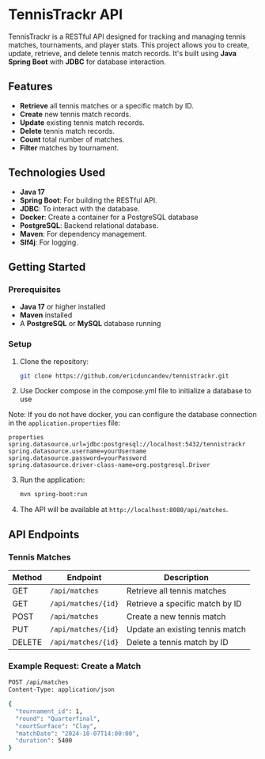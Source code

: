 # TennisTrackr API

TennisTrackr is a RESTful API designed for tracking and managing tennis matches, tournaments, and player stats. This project allows you to create, update, retrieve, and delete tennis match records. It's built using **Java Spring Boot** with **JDBC** for database interaction.

## Features

- **Retrieve** all tennis matches or a specific match by ID.
- **Create** new tennis match records.
- **Update** existing tennis match records.
- **Delete** tennis match records.
- **Count** total number of matches.
- **Filter** matches by tournament.

## Technologies Used

- **Java 17**
- **Spring Boot**: For building the RESTful API.
- **JDBC**: To interact with the database.
- **Docker**: Create a container for a PostgreSQL database
- **PostgreSQL**: Backend relational database.
- **Maven**: For dependency management.
- **Slf4j**: For logging.

## Getting Started

### Prerequisites

- **Java 17** or higher installed
- **Maven** installed
- A **PostgreSQL** or **MySQL** database running

### Setup

1. Clone the repository:

    ```bash
    git clone https://github.com/ericduncandev/tennistrackr.git
    ```
   
2. Use Docker compose in the compose.yml file to initialize a database to use

Note: If you do not have docker, you can configure the database connection in the `application.properties` file:

    properties
    spring.datasource.url=jdbc:postgresql://localhost:5432/tennistrackr
    spring.datasource.username=yourUsername
    spring.datasource.password=yourPassword
    spring.datasource.driver-class-name=org.postgresql.Driver
    

3. Run the application:

    ```bash
    mvn spring-boot:run
    ```

4. The API will be available at `http://localhost:8080/api/matches`.

## API Endpoints

### Tennis Matches

| Method | Endpoint             | Description                      |
|--------|----------------------|----------------------------------|
| GET    | `/api/matches`        | Retrieve all tennis matches      |
| GET    | `/api/matches/{id}`   | Retrieve a specific match by ID  |
| POST   | `/api/matches`        | Create a new tennis match        |
| PUT    | `/api/matches/{id}`   | Update an existing tennis match  |
| DELETE | `/api/matches/{id}`   | Delete a tennis match by ID      |

### Example Request: Create a Match

```bash
POST /api/matches
Content-Type: application/json

{
  "tournament_id": 1,
  "round": "Quarterfinal",
  "courtSurface": "Clay",
  "matchDate": "2024-10-07T14:00:00",
  "duration": 5400
}
